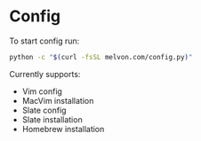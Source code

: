 # Config
To start config run:

```bash
python -c "$(curl -fsSL melvon.com/config.py)"
```

Currently supports:

- Vim config
- MacVim installation
- Slate config
- Slate installation
- Homebrew installation
